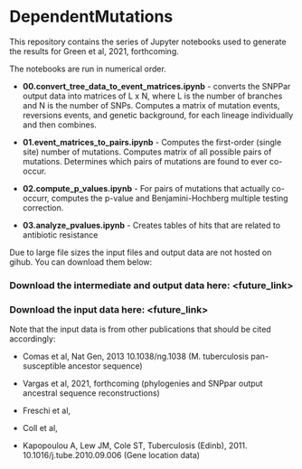 # DependentMutations

This repository contains the series of Jupyter notebooks used to generate the results for Green et al, 2021, forthcoming. 

The notebooks are run in numerical order. 
  - **00.convert_tree_data_to_event_matrices.ipynb** - converts the SNPPar output data into matrices of L x N, where L is the number of branches and N is the number of SNPs. 
  Computes a matrix of mutation events, reversions events, and genetic background, for each lineage individually and then combines. 

  - **01.event_matrices_to_pairs.ipynb** - Computes the first-order (single site) number of mutations. Computes matrix of all possible pairs of mutations. 
    Determines which pairs of mutations are found to ever co-occur. 
  
  - **02.compute_p_values.ipynb** - For pairs of mutations that actually co-occurr, computes the p-value and Benjamini-Hochberg multiple testing correction. 
  
  - **03.analyze_pvalues.ipynb** - Creates tables of hits that are related to antibiotic resistance

Due to large file sizes the input files and output data are not hosted on gihub. You can download them below:

### Download the intermediate and output data here: <future_link>

### Download the input data here: <future_link>

Note that the input data is from other publications that should be cited accordingly: 

  - Comas et al, Nat Gen, 2013 10.1038/ng.1038 (M. tuberculosis pan-susceptible ancestor sequence)

  - Vargas et al, 2021, forthcoming (phylogenies and SNPpar output ancestral sequence reconstructions)

  - Freschi et al, 

  - Coll et al, 

  - Kapopoulou A, Lew JM, Cole ST, Tuberculosis (Edinb), 2011. 10.1016/j.tube.2010.09.006 (Gene location data)
